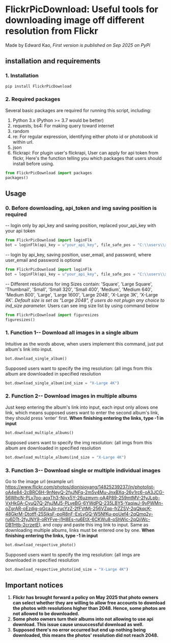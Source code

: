 # FlickrPicDownload: Useful tools for downloading image off different resolution from Flickr
Made by Edward Kao, *First version is published on Sep 2025 on PyPi*

## installation and requirements
### 1. Installation
```bash
pip install FlickrPicDownload
```

### 2. Required packages
Several basic packages are required for running this script, including:
1. Python 3.x (Python >= 3.7 would be better)
2. requests, bs4: For making query toward internet
3. random
4. re: For regular expression, identifying either photo id or photobook id within url.
5. json
6. flickrapi: For plugin user's flickrapi, User can apply for api token from flickr,
Here's the function telling you which packages that users should install before using.
```python
from FlickrPicDownload import packages
packages()
```

## Usage
### 0. Before downloading, api_token and img saving position is required
-- login only by api_key and saving position, replaced your_api_key with your api token
```python
from FlickrPicDownload import loginFlk
bot = loginFlk(api_key = u"your_api_key", file_safe_pos = "C:\\users\\xxxx\\target_folder\\")
```
-- login by api_key, saving position, user_email, and password, where user_email and password is optional
```python
from FlickrPicDownload import loginFlk
bot = loginFlk(api_key = u"your_api_key", file_safe_pos = "C:\\users\\xxxx\\target_folder\\", user_email = "your_flickr_account_email", user_pw = "your_flickr_password")
```
-- Different resolutions for img
Sizes contain: 'Square', 'Large Square', 'Thumbnail', 'Small', 'Small 320', 'Small 400', 'Medium', 'Medium 640', 'Medium 800', 'Large', 'Large 1600', 'Large 2048', 'X-Large 3K', 'X-Large 4K'. *Default size is set as "Large 2048", if users do not plugin any choice to ind_size parameter.*
Users can see img size list by using command below
```python
from FlickrPicDownload import figuresizes
figuresizes()
```
### 1. Function 1-- Download all images in a single album
Intuitive as the words above, when users implement this command, just put album's link into input.
```python
bot.download_single_album()
```
Supposed users want to specify the img resolution: (all imgs from this album are downloaded in specified resolution
```python
bot.download_single_album(ind_size = "X-Large 4K")
```

### 2. Function 2-- Download images in multiple albums
Just keep entering the album's link into input, each input only allows one link, which means supposed users want to enter the second album's link, they should press 'enter' first. **When finishing entering the links, type -1 in input**
```python
bot.download_multiple_albums()
```
Supposed users want to specify the img resolution: (all imgs from this album are downloaded in specified resolution
```python
bot.download_multiple_albums(ind_size = "X-Large 4K")
```

### 3. Function 3-- Download single or multiple individual images
Go to the image url (example url: https://www.flickr.com/photos/dionisioyang/14825239237/in/photolist-oA4e84-2cBRC6H-9nNeyQ-2fyJNFq-2m5v4Mu-JnxBXq-26v1rc6-oA3JCG-56WhcN-PLv7oo-aoxTh3-Niyx5Y-26uzmvm-oA4P89-259mtMV-2fyJLpb-VxHkGA-CyuQ7Q-2fyJMJ5-PLveBG-6YWdPQ-235LBY5-YaqiwJ-9yPWMn-oZgrAR-oEzdjg-pGcaJq-rucYzZ-2fFVtMj-256VZqp-frZZSV-2qQkqcK-48GkrM-Dtotff-25SjksF-poR8nF-ExLyGQ-W5NfKu-poUef4-2qQmq2y-ru6DTt-2fyJNY9-oRYFve-j1H8Es-ru6EtX-6CKWu8-oShWic-2qQjiWc-DB1Htb-2crzetE), and copy and paste this img link to input. Same as downloading multiple albums, links must be entered one by one. **When finishing entering the links, type -1 in input**
```python
bot.download_respective_photo()
```
Supposed users want to specify the img resolution: (all imgs are downloaded in specified resolution
```python
bot.download_respective_photo(ind_size = "X-Large 4K")
```

## Important notices
1. **Flickr has brought forward a policy on May 2025 that photo owners can select whether they are willing to allow free accounts to download the photos with resolutions higher than 2048. Hence, some photos are not allowed to be downloaded.**
2. **Some photo owners turn their albums into not allowing to use api download. This issue cause unsuccessful download as well.**
3. **Supposed there's no error occurred but end up nothing being downloaded, this means the photos' resolution did not reach 2048.**




